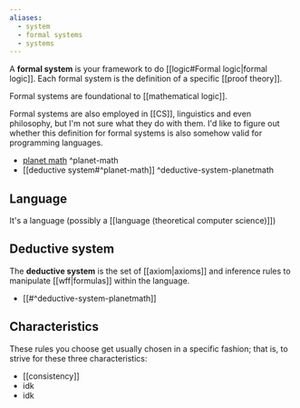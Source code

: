 ```yaml
---
aliases:
  - system
  - formal systems
  - systems
---
```

A **formal system** is your framework to do [[logic#Formal logic|formal logic]].
Each formal system is the definition of a specific [[proof theory]].

Formal systems are foundational to [[mathematical logic]].

Formal systems are also employed in [[CS]], linguistics and even philosophy, but I'm not sure what they do with them.
I'd like to figure out whether this definition for formal systems is also somehow valid for programming languages.

- [planet math](https://planetmath.org/FormalSystem) ^planet-math
- [[deductive system#^planet-math]] ^deductive-system-planetmath

## Language

It's a language (possibly a [[language (theoretical computer science)]]) 

## Deductive system

The **deductive system** is the set of [[axiom|axioms]] and inference rules to manipulate [[wff|formulas]] within the language.

- [[#^deductive-system-planetmath]]

## Characteristics

These rules you choose get usually chosen in a specific fashion; that is, to strive for these three characteristics:
- [[consistency]]
- idk
- idk